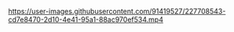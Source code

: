 

https://user-images.githubusercontent.com/91419527/227708543-cd7e8470-2d10-4e41-95a1-88ac970ef534.mp4

